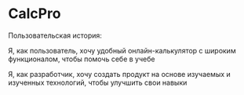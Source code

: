 # CalcPro

 Пользовательская история:
 
  Я, как пользователь, хочу удобный онлайн-калькулятор с широким функционалом, чтобы помочь себе в учебе
  
  Я, как разработчик, хочу создать продукт на основе изучаемых и изученных технологий, чтобы улучшить свои навыки
  
  
